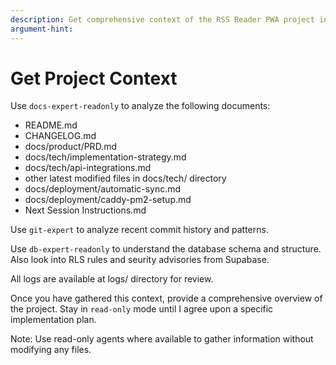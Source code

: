 ```yaml
---
description: Get comprehensive context of the RSS Reader PWA project including documentation, architecture, and database schema
argument-hint:
---
```


# Get Project Context

Use `docs-expert-readonly` to analyze the following documents:

- README.md
- CHANGELOG.md
- docs/product/PRD.md
- docs/tech/implementation-strategy.md
- docs/tech/api-integrations.md
- other latest modified files in docs/tech/ directory
- docs/deployment/automatic-sync.md
- docs/deployment/caddy-pm2-setup.md
- Next Session Instructions.md

Use `git-expert` to analyze recent commit history and patterns.

Use `db-expert-readonly` to understand the database schema and structure. Also look into RLS rules and seurity advisories from Supabase.

All logs are available at logs/ directory for review.

Once you have gathered this context, provide a comprehensive overview of the project. Stay in `read-only` mode until I agree upon a specific implementation plan.

Note: Use read-only agents where available to gather information without modifying any files.
